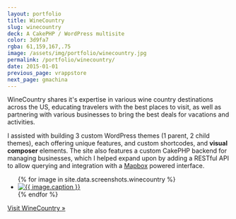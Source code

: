 ```yaml
---
layout: portfolio
title: WineCountry
slug: winecountry
deck: A CakePHP / WordPress multisite
color: 3d9fa7
rgba: 61,159,167,.75
image: /assets/img/portfolio/winecountry.jpg
permalink: /portfolio/winecountry/
date: 2015-01-01
previous_page: vrappstore
next_page: gmachina
---
```


WineCountry shares it's expertise in various wine country destinations across the US, educating travelers with the best places to visit, as well as partnering with various businesses to bring the best deals for vacations and activities.

I assisted with building 3 custom WordPress themes (1 parent, 2 child themes), each offering unique features, and custom shortcodes, and **visual composer** elements. The site also features a custom CakePHP backend for managing businesses, which I helped expand upon by adding a RESTful API to allow querying and integration with a [Mapbox](https://www.mapbox.com/) powered interface.

<ul class="list-inline clearfix">
{% for image in site.data.screenshots.winecountry %}
<li class="col-xs-2">
<a href="{{image.url}}" class="thumbnail lightbox">
  <img class="img-rounded" src="{{image.thumb}}" alt="{{ image.caption }}">
</a>
</li>
{% endfor %}
</ul>

[Visit WineCountry &raquo;](https://winecountry.com)
